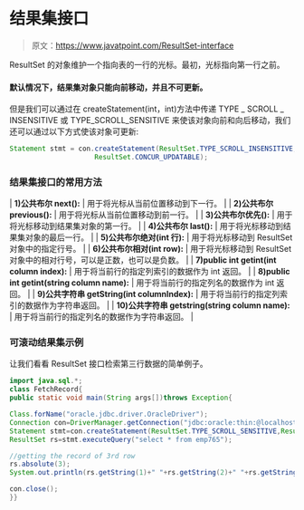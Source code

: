 # 结果集接口

> 原文：<https://www.javatpoint.com/ResultSet-interface>

ResultSet 的对象维护一个指向表的一行的光标。最初，光标指向第一行之前。

#### 默认情况下，结果集对象只能向前移动，并且不可更新。

但是我们可以通过在 createStatement(int，int)方法中传递 TYPE _ SCROLL _ INSENSITIVE 或 TYPE_SCROLL_SENSITIVE 来使该对象向前和向后移动，我们还可以通过以下方式使该对象可更新:

```java
Statement stmt = con.createStatement(ResultSet.TYPE_SCROLL_INSENSITIVE,
				     ResultSet.CONCUR_UPDATABLE);

```

### 结果集接口的常用方法

| **1)公共布尔 next():** | 用于将光标从当前位置移动到下一行。 |
| **2)公共布尔 previous():** | 用于将光标从当前位置移动到前一行。 |
| **3)公共布尔优先():** | 用于将光标移动到结果集对象的第一行。 |
| **4)公共布尔 last():** | 用于将光标移动到结果集对象的最后一行。 |
| **5)公共布尔绝对(int 行):** | 用于将光标移动到 ResultSet 对象中的指定行号。 |
| **6)公共布尔相对(int row):** | 用于将光标移动到 ResultSet 对象中的相对行号，可以是正数，也可以是负数。 |
| **7)public int getint(int column index):** | 用于将当前行的指定列索引的数据作为 int 返回。 |
| **8)public int getint(string column name):** | 用于将当前行的指定列名的数据作为 int 返回。 |
| **9)公共字符串 getString(int columnIndex):** | 用于将当前行的指定列索引的数据作为字符串返回。 |
| **10)公共字符串 getstring(string column name):** | 用于将当前行的指定列名的数据作为字符串返回。 |

### 可滚动结果集示例

让我们看看 ResultSet 接口检索第三行数据的简单例子。

```java
import java.sql.*;
class FetchRecord{
public static void main(String args[])throws Exception{

Class.forName("oracle.jdbc.driver.OracleDriver");
Connection con=DriverManager.getConnection("jdbc:oracle:thin:@localhost:1521:xe","system","oracle");
Statement stmt=con.createStatement(ResultSet.TYPE_SCROLL_SENSITIVE,ResultSet.CONCUR_UPDATABLE);
ResultSet rs=stmt.executeQuery("select * from emp765");

//getting the record of 3rd row
rs.absolute(3);
System.out.println(rs.getString(1)+" "+rs.getString(2)+" "+rs.getString(3));

con.close();
}}

```